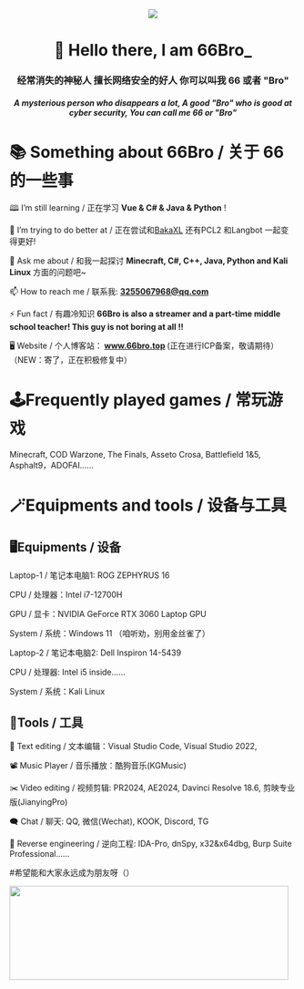 <p align="center"><img src="https://i.imgur.com/A6bWGFl.gif"/></p>

<h1 align="center">👋 Hello there, I am 66Bro_ </h1>
<h3 align="center">经常消失的神秘人  擅长网络安全的好人  你可以叫我 66 或者 "Bro"</h3>
<h5 align="center">A mysterious person who disappears a lot, A good "Bro" who is good at cyber security, You can call me 66 or "Bro"</h5>

# 📚 Something about 66Bro / 关于 66 的一些事

🕮 I’m still learning / 正在学习 <strong>Vue &amp; C# &amp; Java &amp; Python</strong> !

🤝 I’m trying to do better at / 正在尝试和<a href="https://github.com/BakaXL-Launcher/BakaXL">BakaXL</a> 还有<a herf="https://github.com/Hex-Dragon/PCL2">PCL2</a> 和<a herf="https://github.com/RockChinQ/LangBot">Langbot</a> 一起变得更好!

💬 Ask me about / 和我一起探讨 <strong>Minecraft, C#, C++, Java, Python and Kali Linux</strong> 方面的问题吧~

📫 How to reach me / 联系我: <strong>3255067968@qq.com</strong>
                 
⚡ Fun fact / 有趣冷知识 <strong>66Bro is also a streamer and a part-time middle school teacher! This guy is not boring at all !!</strong>

🖥️ Website / 个人博客站：<strong> www.66bro.top </strong> (正在进行ICP备案，敬请期待）（NEW：寄了，正在积极修复中）

# 🕹️Frequently played games / 常玩游戏

Minecraft, COD Warzone, The Finals, Asseto Crosa, Battlefield 1&amp;5, Asphalt9，ADOFAI......

# 🪄Equipments and tools / 设备与工具

## 🖥️Equipments / 设备

Laptop-1 / 笔记本电脑1: ROG ZEPHYRUS 16

CPU / 处理器：Intel i7-12700H

GPU / 显卡：NVIDIA GeForce RTX 3060 Laptop GPU

System / 系统：Windows 11 （咱听劝，别用金丝雀了）

Laptop-2 / 笔记本电脑2: Dell Inspiron 14-5439

CPU / 处理器: Intel i5 inside......

System / 系统：Kali Linux

## 🔧Tools / 工具

📑 Text editing / 文本编辑：Visual Studio Code, Visual Studio 2022, 

📽️ Music Player / 音乐播放：酷狗音乐(KGMusic)

✂️ Video editing / 视频剪辑: PR2024, AE2024, Davinci Resolve 18.6, 剪映专业版(JianyingPro)

🗨️ Chat / 聊天: QQ, 微信(Wechat), KOOK, Discord, TG

📑 Reverse engineering / 逆向工程: IDA-Pro, dnSpy, x32&amp;x64dbg, Burp Suite Professional......

#希望能和大家永远成为朋友呀（）

<p>
  <img align="left" width="490" height="165" src="https://github-readme-stats.vercel.app/api?username=GasterAlpha&show_icons=true&hide_border=false&line_height=20&title_color=f69673&icon_color=1b93c9&show_owner=true"/>
</p>
